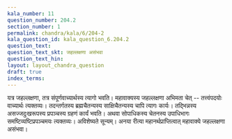 ```yaml
---
kala_number: 11
question_number: 204.2
section_number: 1
permalink: chandra/kala/6/204-2
kala_question_id: kala_question_6.204.2
question_text: 
question_text_skt: जहल्लक्षणा असंभवा
question_text_hin: 
layout: layout_chandra_question
draft: true
index_terms:
---
```


<!-- skt-start -->
यत्र जहल्लक्षणा, तत्र संपूर्णवाच्यार्थस्य त्यागो भवति। महावाक्यस्य जहल्लक्षणा अभिमता चेत् -- तत्त्वंपदयोः वाच्यार्थः त्यक्तव्यः। तदन्तर्गतस्य ब्रह्मचैतन्यस्य साक्षिचैतन्यस्य चापि त्यागः कार्यः। तद्भिन्नस्य असज्जदुःखरूपस्य प्रपञ्चस्य ग्रहणं कार्यं भवति। अथवा सोपाधिकस्य चेतनस्य उपाधिभागः समष्टिव्यष्टिप्रपञ्चमयः त्यक्तव्यः। अविशेष्यते सून्यम्। अनया रीत्या महानर्थप्राप्तित्वात् महावाक्ये जहल्लक्षणा असंभवा।
<!-- skt-end -->

<!-- eng-start -->
<!-- eng-end -->

